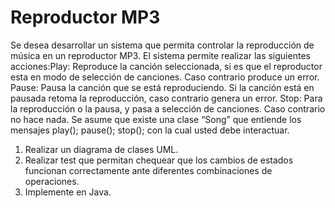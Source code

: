 # Reproductor MP3
Se desea desarrollar un sistema que permita controlar la reproducción de música en un reproductor MP3. El sistema permite realizar las
siguientes acciones:Play: Reproduce la canción seleccionada, si es que el reproductor esta en modo de selección de canciones. Caso contrario produce
un error.
Pause: Pausa la canción que se está reproduciendo. Si la canción está en pausada retoma la reproducción, caso contrario genera un
error.
Stop: Para la reproducción o la pausa, y pasa a selección de canciones. Caso contrario no hace nada.
Se asume que existe una clase “Song” que entiende los mensajes play(); pause(); stop(); con la cual usted debe interactuar.
1. Realizar un diagrama de clases UML.
2. Realizar test que permitan chequear que los cambios de estados funcionan correctamente ante diferentes combinaciones de
operaciones.
3. Implemente en Java.
